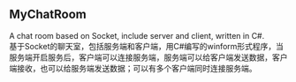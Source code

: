 ## MyChatRoom
A chat room based on Socket, include server and client, written in C#. <br />
基于Socket的聊天室，包括服务端和客户端，用C#编写的winform形式程序，当服务端开启服务后，客户端可以连接服务端，服务端可以给客户端发送数据，客户端接收，也可以给服务端发送数据；可以有多个客户端同时连接服务端。

